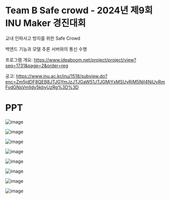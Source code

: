# Team B Safe crowd - 2024년 제9회 INU Maker 경진대회

교내 인파사고 방지를 위한 Safe Crowd

백엔드 기능과 모델 추론 서버와의 통신 수행

프로그램 개요: https://www.ideaboom.net/project/project/view?seq=1731&page=2&order=reg

공고: https://www.inu.ac.kr/inu/1518/subview.do?enc=Zm5jdDF8QEB8JTJGYmJzJTJGaW51JTJGMjYxMSUyRjM5NjI4NiUyRmFydGNsVmlldy5kbyUzRg%3D%3D

# PPT

![image](https://github.com/user-attachments/assets/eb45eae7-a717-4e4c-9f36-d7c01a475243)

![image](https://github.com/user-attachments/assets/5182ea30-ae19-4692-831c-a710176a8ab3)

![image](https://github.com/user-attachments/assets/1eef8d76-d457-479f-8009-37e614e98d1f)

![image](https://github.com/user-attachments/assets/a963d5e7-2102-4ab3-94a1-5c2a6b335457)

![image](https://github.com/user-attachments/assets/37ebd47a-0643-41ba-b5ee-b9aa809d88ef)

![image](https://github.com/user-attachments/assets/9b34946e-cd0d-4f88-a125-70df4e2c7832)

![image](https://github.com/user-attachments/assets/5219eb53-5cc9-4e82-925c-7afadd424744)

![image](https://github.com/user-attachments/assets/a92a2335-7c22-4971-b8fa-a69395887724)
